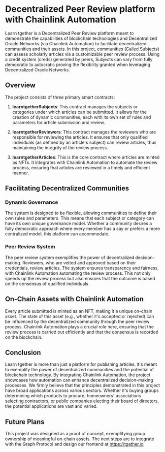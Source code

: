 # Decentralized Peer Review platform with Chainlink Automation 

Learn tgether is a Decentralized Peer Review platform meant to demonstrate the capabilities of blockchain technologies and Decentralized Oracle Networks (via Chainlink Automation) to facilitate decentralized communities and their assets. In this project, communities (Called Subjects) can assess scholarly articles via a customizable peer review process. Using a credit system (creds) generated by peers, Subjects can vary from fully democratic to autocratic proving the flexibility granted when leveraging Decentralized Oracle Networks.

## Overview

The project consists of three primary smart contracts:

1. **learntgetherSubjects**: This contract manages the subjects or categories under which articles can be submitted. It allows for the creation of dynamic communities, each with its own set of rules and parameters for article submission and review.

2. **learntgetherReviewers**: This contract manages the reviewers who are responsible for reviewing the articles. It ensures that only qualified individuals (as defined by an article's subject) can review articles, thus maintaining the integrity of the review process.

3. **learntgetherArticles**: This is the core contract where articles are minted as NFTs. It integrates with Chainlink Automation to automate the review process, ensuring that articles are reviewed in a timely and efficient manner.

## Facilitating Decentralized Communities

### Dynamic Governance

The system is designed to be flexible, allowing communities to define their own rules and parameters. This means that each subject or category can have its own unique governance model. Whether a community desires a fully democratic approach where every member has a say or prefers a more centralized model, this platform can accommodate.

### Peer Review System

The peer review system exemplifies the power of decentralized decision-making. Reviewers, who are vetted and approved based on their credentials, review articles. The system ensures transparency and fairness, with Chainlink Automation automating the review process. This not only speeds up the review process but also ensures that the outcome is based on the consensus of qualified individuals.

## On-Chain Assets with Chainlink Automation

Every article submitted is minted as an NFT, making it a unique on-chain asset. The state of this asset (e.g., whether it's accepted or rejected) can be influenced by the decentralized community through the peer review process. Chainlink Automation plays a crucial role here, ensuring that the review process is carried out efficiently and that the consensus is recorded on the blockchain.

## Conclusion

Learn tgether is more than just a platform for publishing articles. It's meant to exemplify the power of decentralized communities and the potential of blockchain technology. By integrating Chainlink Automation, the project showcases how automation can enhance decentralized decision-making processes. We firmly believe that the principles demonstrated in this project have broad applications across various sectors. Whether it's buying groups determining which products to procure, homeowners' associations selecting contractors, or public companies electing their board of directors, the potential applications are vast and varied.

## Future Plans
This project was designed as a proof of concept, exemplifying group ownership of meaningful on-chain assets. The next steps are to integrate with the Graph Protocol and design our frontend at https://tgether.io
